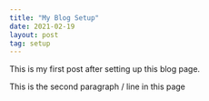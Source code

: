```yaml
---
title: "My Blog Setup"
date: 2021-02-19
layout: post
tag: setup
---
```


This is my first post after setting up this blog page.

This is the second paragraph / line in this page
